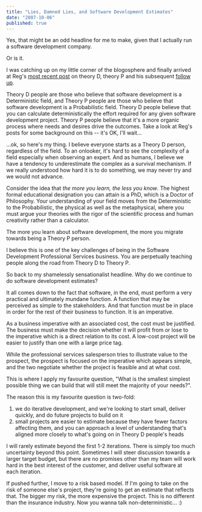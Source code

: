 ```yaml
---
title: "Lies, Damned Lies, and Software Development Estimates"
date: "2007-10-06"
published: true
---
```


Yes, that might be an odd headline for me to make, given that I actually run a software development company.

Or is it.

I was catching up on my little corner of the blogosphere and finally arrived at Reg's [most recent post](http://weblog.raganwald.com/2007/06/which-theory-first-evidence.html) on theory D, theory P and his subsequent [follow up](http://weblog.raganwald.com/2007/10/d-is-for-doh-we-should-have-gone-with-p.html).

Theory D people are those who believe that software development is a Deterministic field, and Theory P people are those who believe that software development is a Probabilistic field. Theory D people believe that you can calculate deterministically the effort required for any given software development project. Theory P people believe that it's a more organic process where needs and desires drive the outcomes. Take a look at Reg's posts for some background on this -- it's OK, I'll wait...

...ok, so here's my thing. I believe everyone starts as a Theory D person, regardless of the field. To an onlooker, it's hard to see the complexity of a field especially when observing an expert. And as humans, I believe we have a tendency to underestimate the complex as a survival mechanism. If we really understood how hard it is to do something, we may never try and we would not advance.

Consider the idea that _the more you learn, the less you know_. The highest formal educational designation you can attain is a PhD, which is a Doctor of Philosophy. Your understanding of your field moves from the Deterministic to the Probabilistic, the physical as well as the metaphysical, where you must argue your theories with the rigor of the scientific process and human creativity rather than a calculator.

The more you learn about software development, the more you migrate towards being a Theory P person.

I believe this is one of the key challenges of being in the Software Development Professional Services business. You are perpetually teaching people along the road from Theory D to Theory P.

So back to my shamelessly sensationalist headline. Why do we continue to do software development estimates?

It all comes down to the fact that software, in the end, must perform a very practical and ultimately mundane function. A function that may be perceived as simple to the stakeholders. And that function must be in place in order for the rest of their business to function. It is an imperative.

As a business imperative with an associated cost, the cost must be justified. The business must make the decision whether it will profit from or lose to the imperative which is a direct relation to its cost. A low-cost project will be easier to justify than one with a large price tag.

While the professional services salesperson tries to illustrate value to the prospect, the prospect is focused on the imperative which appears simple, and the two negotiate whether the project is feasible and at what cost.

This is where I apply my favourite question, "What is the smallest simplest possible thing we can build that will still meet the majority of your needs?".

The reason this is my favourite question is two-fold:

1. we do iterative development, and we're looking to start small, deliver quickly, and do future projects to build on it
2. small projects are easier to estimate because they have fewer factors affecting them, and you can approach a level of understanding that's aligned more closely to what's going on in Theory D people's heads

I will rarely estimate beyond the first 1-2 iterations. There is simply too much uncertainty beyond this point. Sometimes I will steer discussion towards a larger target budget, but there are no promises other than my team will work hard in the best interest of the customer, and deliver useful software at each iteration.

If pushed further, I move to a risk based model. If I'm going to take on the risk of someone else's project, they're going to get an estimate that reflects that. The bigger my risk, the more expensive the project. This is no different than the insurance industry. Now you wanna talk non-deterministic... :)
